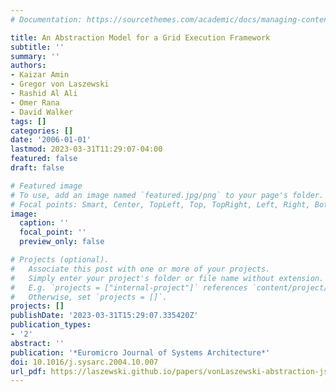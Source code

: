 ```yaml
---
# Documentation: https://sourcethemes.com/academic/docs/managing-content/

title: An Abstraction Model for a Grid Execution Framework
subtitle: ''
summary: ''
authors:
- Kaizar Amin
- Gregor von Laszewski
- Rashid Al Ali
- Omer Rana
- David Walker
tags: []
categories: []
date: '2006-01-01'
lastmod: 2023-03-31T11:29:07-04:00
featured: false
draft: false

# Featured image
# To use, add an image named `featured.jpg/png` to your page's folder.
# Focal points: Smart, Center, TopLeft, Top, TopRight, Left, Right, BottomLeft, Bottom, BottomRight.
image:
  caption: ''
  focal_point: ''
  preview_only: false

# Projects (optional).
#   Associate this post with one or more of your projects.
#   Simply enter your project's folder or file name without extension.
#   E.g. `projects = ["internal-project"]` references `content/project/deep-learning/index.md`.
#   Otherwise, set `projects = []`.
projects: []
publishDate: '2023-03-31T15:29:07.335420Z'
publication_types:
- '2'
abstract: ''
publication: '*Euromicro Journal of Systems Architecture*'
doi: 10.1016/j.sysarc.2004.10.007
url_pdf: https://laszewski.github.io/papers/vonLaszewski-abstraction-jsa.pdf
---
```

